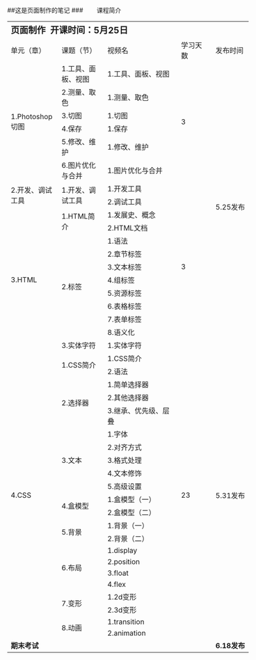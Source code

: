 ##这是页面制作的笔记
###&nbsp;&nbsp;&nbsp;&nbsp;&nbsp;&nbsp;&nbsp;&nbsp;课程简介
<div class="bottom f-richEditorText"><table border="0" cellpadding="0" cellspacing="0" width="553" style="width: 555px;"><colgroup><col width="102" style=";width:103px"><col width="103" style=";width:103px"><col width="184" style=";width:184px"><col width="82" span="2" style=";width:83px"></colgroup><tbody><tr height="39" style=";height:39px"><td colspan="5" height="39" width="553" style="height:39px;width:555px"><strong><span style="font-size: 20px;">页面制作&nbsp; 开课时间：5月25日</span></strong></td></tr><tr height="19" style="height:19px"><td height="19" width="102" style="height:19px;width:103px">单元（章）</td><td width="103" style="width:103px">课题（节）</td><td width="184" style="width:184px">视频名</td><td width="82" style="width:83px">学习天数</td><td width="82" style="width:83px">发布时间</td></tr><tr height="38" style="height:38px"><td rowspan="6" height="152" width="102" style="height:152px;width:103px">1.Photoshop切图</td><td width="103" style="width:103px">1.工具、面板、视图</td><td width="184" style="width:184px">1.工具、面板、视图</td><td rowspan="6" width="82" style="width:83px">3</td><td rowspan="19" width="82" style="width:83px">5.25发布</td></tr><tr height="19" style="height:19px"><td height="19" width="103" style="height:19px;width:103px">2.测量、取色</td><td width="184" style="width:184px">1.测量、取色</td></tr><tr height="19" style="height:19px"><td height="19" width="103" style="height:19px;width:103px">3.切图</td><td width="184" style="width:184px">1.切图</td></tr><tr height="19" style="height:19px"><td height="19" width="103" style="height:19px;width:103px">4.保存</td><td width="184" style="width:184px">1.保存</td></tr><tr height="19" style="height:19px"><td height="19" width="103" style="height:19px;width:103px">5.修改、维护</td><td width="184" style="width:184px">1.修改、维护</td></tr><tr height="38" style="height:38px"><td height="38" width="103" style="height:38px;width:103px">6.图片优化与合并</td><td width="184" style="width:184px">1.图片优化与合并</td></tr><tr height="19" style="height:19px"><td rowspan="2" height="38" width="102" style="height:38px;width:103px">2.开发、调试工具</td><td rowspan="2" width="103" style="width:103px">1.开发、调试工具</td><td width="184" style="width:184px">1.开发工具</td><td rowspan="13" width="82" style="width:83px">3</td></tr><tr height="19" style="height:19px"><td height="19" width="184" style="height:19px;width:184px">2.调试工具</td></tr><tr height="19" style="height:19px"><td rowspan="11" height="209" width="102" style="height:209px;width:103px">3.HTML</td><td rowspan="2" width="103" style="width:103px">1.HTML简介</td><td width="184" style="width:184px">1.发展史、概念</td></tr><tr height="19" style="height:19px"><td height="19" width="184" style="height:19px;width:184px">2.HTML文档</td></tr><tr height="19" style="height:19px"><td rowspan="8" height="152" width="103" style="height:152px;width:103px">2.标签</td><td width="184" style="width:184px">1.语法</td></tr><tr height="19" style="height:19px"><td height="19" width="184" style="height:19px;width:184px">2.章节标签</td></tr><tr height="19" style="height:19px"><td height="19" width="184" style="height:19px;width:184px">3.文本标签</td></tr><tr height="19" style="height:19px"><td height="19" width="184" style="height:19px;width:184px">4.组标签</td></tr><tr height="19" style="height:19px"><td height="19" width="184" style="height:19px;width:184px">5.资源标签</td></tr><tr height="19" style="height:19px"><td height="19" width="184" style="height:19px;width:184px">6.表格标签</td></tr><tr height="19" style="height:19px"><td height="19" width="184" style="height:19px;width:184px">7.表单标签</td></tr><tr height="19" style="height:19px"><td height="19" width="184" style="height:19px;width:184px">8.语义化</td></tr><tr height="19" style="height:19px"><td height="19" width="103" style="height:19px;width:103px">3.实体字符</td><td width="184" style="width:184px">1.实体字符</td></tr><tr height="19" style="height:19px"><td rowspan="22" height="418" width="102" style="height:418px;width:103px">4.CSS</td><td rowspan="2" width="103" style="width:103px">1.CSS简介</td><td width="184" style="width:184px">1.CSS简介</td><td rowspan="22" width="82" style="width:83px">23</td><td rowspan="22" width="82" style="width:83px">5.31发布</td></tr><tr height="19" style="height:19px"><td height="19" width="184" style="height:19px;width:184px">2.语法</td></tr><tr height="19" style="height:19px"><td rowspan="3" height="57" width="103" style="height:57px;width:103px">2.选择器</td><td width="184" style="width:184px">1.简单选择器</td></tr><tr height="19" style="height:19px"><td height="19" width="184" style="height:19px;width:184px">2.其他选择器</td></tr><tr height="19" style="height:19px"><td height="19" width="184" style="height:19px;width:184px">3.继承、优先级、层叠</td></tr><tr height="19" style="height:19px"><td rowspan="5" height="95" width="103" style="height:95px;width:103px">3.文本</td><td width="184" style="width:184px">1.字体</td></tr><tr height="19" style="height:19px"><td height="19" width="184" style="height:19px;width:184px">2.对齐方式</td></tr><tr height="19" style="height:19px"><td height="19" width="184" style="height:19px;width:184px">3.格式处理</td></tr><tr height="19" style="height:19px"><td height="19" width="184" style="height:19px;width:184px">4.文本修饰</td></tr><tr height="19" style="height:19px"><td height="19" width="184" style="height:19px;width:184px">5.高级设置</td></tr><tr height="19" style="height:19px"><td rowspan="2" height="38" width="103" style="height:38px;width:103px">4.盒模型</td><td width="184" style="width:184px">1.盒模型（一）</td></tr><tr height="19" style="height:19px"><td height="19" width="184" style="height:19px;width:184px">2.盒模型（二）</td></tr><tr height="19" style="height:19px"><td rowspan="2" height="38" width="103" style="height:38px;width:103px">5.背景</td><td width="184" style="width:184px">1.背景（一）</td></tr><tr height="19" style="height:19px"><td height="19" width="184" style="height:19px;width:184px">2.背景（二）</td></tr><tr height="19" style="height:19px"><td rowspan="4" height="76" width="103" style="height:76px;width:103px">6.布局</td><td width="184" style="width:184px">1.display</td></tr><tr height="19" style="height:19px"><td height="19" width="184" style="height:19px;width:184px">2.position</td></tr><tr height="19" style="height:19px"><td height="19" width="184" style="height:19px;width:184px">3.float</td></tr><tr height="19" style="height:19px"><td height="19" width="184" style="height:19px;width:184px">4.flex</td></tr><tr height="19" style="height:19px"><td rowspan="2" height="38" width="103" style="height:38px;width:103px">7.变形</td><td width="184" style="width:184px">1.2d变形</td></tr><tr height="19" style="height:19px"><td height="19" width="184" style="height:19px;width:184px">2.3d变形</td></tr><tr height="19" style="height:19px"><td rowspan="2" height="38" width="103" style="height:38px;width:103px">8.动画</td><td width="184" style="width:184px">1.transition</td></tr><tr height="19" style="height:19px"><td height="19" width="184" style="height:19px;width:184px">2.animation</td></tr><tr height="19" style="height:19px"><td colspan="4" height="19" width="471" style="height:19px;width:472px"><strong><span style="font-size: 16px;">期末考试</span></strong></td><td width="82" style="width:83px"><strong><span style="font-size: 16px;">6.18发布</span></strong></td>